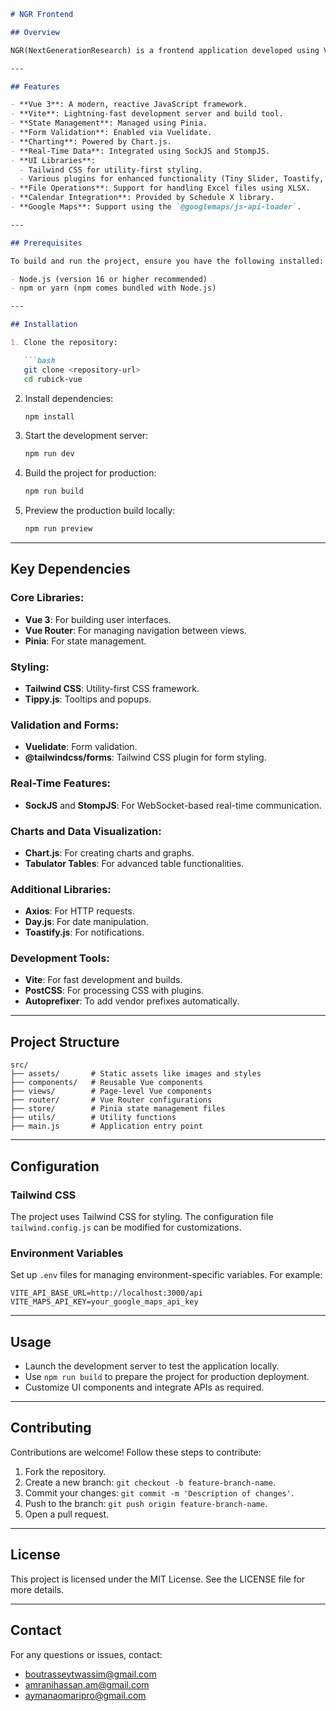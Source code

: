 

```markdown
# NGR Frontend

## Overview

NGR(NextGenerationResearch) is a frontend application developed using Vue 3, powered by Vite for fast development and build processes. The project integrates various libraries and tools for UI components, form validation, charting, and real-time data handling.

---

## Features

- **Vue 3**: A modern, reactive JavaScript framework.
- **Vite**: Lightning-fast development server and build tool.
- **State Management**: Managed using Pinia.
- **Form Validation**: Enabled via Vuelidate.
- **Charting**: Powered by Chart.js.
- **Real-Time Data**: Integrated using SockJS and StompJS.
- **UI Libraries**: 
  - Tailwind CSS for utility-first styling.
  - Various plugins for enhanced functionality (Tiny Slider, Toastify, Tabulator Tables, etc.).
- **File Operations**: Support for handling Excel files using XLSX.
- **Calendar Integration**: Provided by Schedule X library.
- **Google Maps**: Support using the `@googlemaps/js-api-loader`.

---

## Prerequisites

To build and run the project, ensure you have the following installed:

- Node.js (version 16 or higher recommended)
- npm or yarn (npm comes bundled with Node.js)

---

## Installation

1. Clone the repository:

   ```bash
   git clone <repository-url>
   cd rubick-vue
   ```

2. Install dependencies:

   ```bash
   npm install
   ```

3. Start the development server:

   ```bash
   npm run dev
   ```

4. Build the project for production:

   ```bash
   npm run build
   ```

5. Preview the production build locally:

   ```bash
   npm run preview
   ```

---

## Key Dependencies

### Core Libraries:

- **Vue 3**: For building user interfaces.
- **Vue Router**: For managing navigation between views.
- **Pinia**: For state management.

### Styling:

- **Tailwind CSS**: Utility-first CSS framework.
- **Tippy.js**: Tooltips and popups.

### Validation and Forms:

- **Vuelidate**: Form validation.
- **@tailwindcss/forms**: Tailwind CSS plugin for form styling.

### Real-Time Features:

- **SockJS** and **StompJS**: For WebSocket-based real-time communication.

### Charts and Data Visualization:

- **Chart.js**: For creating charts and graphs.
- **Tabulator Tables**: For advanced table functionalities.

### Additional Libraries:

- **Axios**: For HTTP requests.
- **Day.js**: For date manipulation.
- **Toastify.js**: For notifications.

### Development Tools:

- **Vite**: For fast development and builds.
- **PostCSS**: For processing CSS with plugins.
- **Autoprefixer**: To add vendor prefixes automatically.

---

## Project Structure

```plaintext
src/
├── assets/       # Static assets like images and styles
├── components/   # Reusable Vue components
├── views/        # Page-level Vue components
├── router/       # Vue Router configurations
├── store/        # Pinia state management files
├── utils/        # Utility functions
├── main.js       # Application entry point
```

---

## Configuration

### Tailwind CSS

The project uses Tailwind CSS for styling. The configuration file `tailwind.config.js` can be modified for customizations.

### Environment Variables

Set up `.env` files for managing environment-specific variables. For example:

```plaintext
VITE_API_BASE_URL=http://localhost:3000/api
VITE_MAPS_API_KEY=your_google_maps_api_key
```

---

## Usage

- Launch the development server to test the application locally.
- Use `npm run build` to prepare the project for production deployment.
- Customize UI components and integrate APIs as required.

---

## Contributing

Contributions are welcome! Follow these steps to contribute:

1. Fork the repository.
2. Create a new branch: `git checkout -b feature-branch-name`.
3. Commit your changes: `git commit -m 'Description of changes'`.
4. Push to the branch: `git push origin feature-branch-name`.
5. Open a pull request.

---

## License

This project is licensed under the MIT License. See the LICENSE file for more details.

---

## Contact

For any questions or issues, contact:
- [boutrasseytwassim@gmail.com](mailto:boutrasseytwassim@gmail.com)
- [amranihassan.am@gmail.com](mailto:amranihassan.am@gmail.com)
- [aymanaomaripro@gmail.com](mailto:aymanaomaripro@gmail.com)
```
